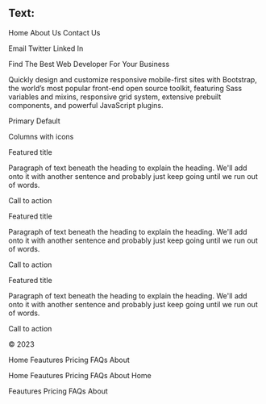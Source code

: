 ## Text:
Home
About Us
Contact Us

Email
Twitter
Linked In

Find The Best Web Developer For Your Business

Quickly design and customize responsive mobile-first sites with Bootstrap, the world’s most popular front-end open source toolkit, featuring Sass variables and mixins, responsive grid system, extensive prebuilt components, and powerful JavaScript plugins.

Primary
Default

Columns with icons

Featured title

Paragraph of text beneath the heading to explain the heading. We'll add onto it with another sentence and probably just keep going until we run out of words.

Call to action

Featured title

Paragraph of text beneath the heading to explain the heading. We'll add onto it with another sentence and probably just keep going until we run out of words.

Call to action

Featured title

Paragraph of text beneath the heading to explain the heading. We'll add onto it with another sentence and probably just keep going until we run out of words.

Call to action

© 2023

Home
Feautures
Pricing
FAQs
About

Home
Feautures
Pricing
FAQs
About
Home

Feautures
Pricing
FAQs
About


